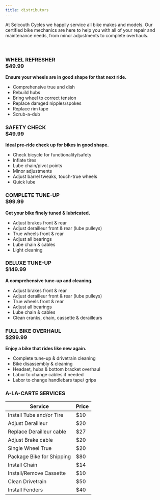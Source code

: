 ```yaml
---
title: distributors
---
```

<section>
	At Selcouth Cycles we happily service all bike makes and models. Our certified bike mechanics are here to help you with all of your repair and maintenance needs, from minor adjustments to complete overhauls. 
<br><br><br>
</section>	
	
<section>
	<h3 class="major">WHEEL REFRESHER<br/>$49.99</h3>
	<b>Ensure your wheels are in good shape for that next ride.</b>
	<ul>
		<li>Comprehensive true and dish</li>
		<li>Rebuild hubs</li>
		<li>Bring wheel to correct tension</li>
		<li>Replace damged nipples/spokes</li>
		<li>Replace rim tape</li>
		<li>Scrub-a-dub</li>
	</ul>
</section>
	
<section>
	<h3 class="major">SAFETY CHECK<br/>$49.99</h3>
	<b>Ideal pre-ride check up for bikes in good shape.</b>
	<ul>
		<li>Check bicycle for functionality/safety</li>
		<li>Inflate tires</li>
		<li>Lube chain/pivot points</li>
		<li>Minor adjustments</li>
		<li>Adjust barrel tweaks, touch-true wheels</li>
		<li>Quick lube</li>
	</ul>
</section>
	
<section>
	<h3 class="major">COMPLETE TUNE-UP<br/>$99.99</h3>
	<b>Get your bike finely tuned & lubricated.</b>
	<ul>
		<li>Adjust brakes front & rear</li>
		<li>Adjust derailleur front & rear (lube pulleys)</li>
		<li>True wheels front & rear</li>
		<li>Adjust all bearings</li>
		<li>Lube chain & cables</li>
		<li>Light cleaning</li>
	</ul>
</section>
	
<section>
	<h3 class="major">DELUXE TUNE-UP<br/>$149.99</h3>
	<b>A comprehensive tune-up and cleaning.</b>
	<ul>
		<li>Adjust brakes front & rear</li>
		<li>Adjust derailleur front & rear (lube pulleys)</li>
		<li>True wheels front & rear</li>
		<li>Adjust all bearings</li>
		<li>Lube chain & cables</li>
		<li>Clean cranks, chain, cassette & derailleurs</li>
	</ul>
</section>
	
<section>
	<h3 class="major">FULL BIKE OVERHAUL<br/>$299.99</h3>
	<b>Enjoy a bike that rides like new again.</b>
	<ul>
		<li>Complete tune-up & drivetrain cleaning</li>
		<li>Bike disassembly & cleaning</li>
		<li>Headset, hubs & bottom bracket overhaul</li>
		<li>Labor to change cables if needed</li>
		<li>Labor to change handlebars tape/ grips</li>
	</ul>
</section>

<h3 class="major">A-LA-CARTE SERVICES</h3>
<div class="table-wrapper">
	<table>
		<thead>
			<tr>
				<th>Service</th>
				<th>Price</th>
			</tr>
		</thead>
		<tbody>
			<tr>
				<td>Install Tube and/or Tire</td>
				<td>$10</td>
			</tr>
			<tr>
				<td>Adjust Derailleur</td>
				<td>$20</td>
			</tr>
			<tr>
				<td>Replace Derailleur cable</td>
				<td>$27</td>
			</tr>
			<tr>
				<td>Adjust Brake cable</td>
				<td>$20</td>
			</tr>
			<tr>
				<td>Single Wheel True</td>
				<td>$20</td>
			</tr>
			<tr>
				<td>Package Bike for Shipping</td>
				<td>$80</td>
			</tr>
			<tr>
				<td>Install Chain</td>
				<td>$14</td>
			</tr>
			<tr>
				<td>Install/Remove Cassette</td>
				<td>$10</td>
			</tr>
			<tr>
				<td>Clean Drivetrain</td>
				<td>$50</td>
			</tr>
			<tr>
				<td>Install Fenders </td>
				<td>$40</td>
			</tr>
		</tbody>
	</table>
</div>

